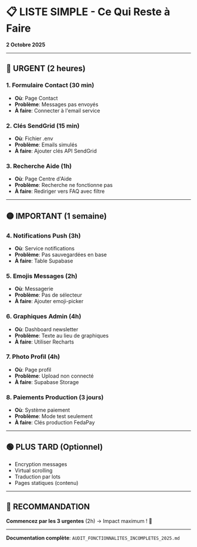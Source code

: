 # 📋 LISTE SIMPLE - Ce Qui Reste à Faire

**2 Octobre 2025**

---

## 🔴 URGENT (2 heures)

### 1. Formulaire Contact (30 min)
- **Où**: Page Contact
- **Problème**: Messages pas envoyés
- **À faire**: Connecter à l'email service

### 2. Clés SendGrid (15 min)
- **Où**: Fichier .env
- **Problème**: Emails simulés
- **À faire**: Ajouter clés API SendGrid

### 3. Recherche Aide (1h)
- **Où**: Page Centre d'Aide
- **Problème**: Recherche ne fonctionne pas
- **À faire**: Rediriger vers FAQ avec filtre

---

## 🟡 IMPORTANT (1 semaine)

### 4. Notifications Push (3h)
- **Où**: Service notifications
- **Problème**: Pas sauvegardées en base
- **À faire**: Table Supabase

### 5. Emojis Messages (2h)
- **Où**: Messagerie
- **Problème**: Pas de sélecteur
- **À faire**: Ajouter emoji-picker

### 6. Graphiques Admin (4h)
- **Où**: Dashboard newsletter
- **Problème**: Texte au lieu de graphiques
- **À faire**: Utiliser Recharts

### 7. Photo Profil (4h)
- **Où**: Page profil
- **Problème**: Upload non connecté
- **À faire**: Supabase Storage

### 8. Paiements Production (3 jours)
- **Où**: Système paiement
- **Problème**: Mode test seulement
- **À faire**: Clés production FedaPay

---

## 🟢 PLUS TARD (Optionnel)

- Encryption messages
- Virtual scrolling
- Traduction par lots
- Pages statiques (contenu)

---

## 🎯 RECOMMANDATION

**Commencez par les 3 urgentes** (2h) → Impact maximum ! 🚀

---

**Documentation complète**: `AUDIT_FONCTIONNALITES_INCOMPLETES_2025.md`
